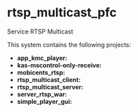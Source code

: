 rtsp_multicast_pfc
==================

Service RTSP Multicast


This system contains the following projects:

* **app_kmc_player:**
* **kas-mscontrol-only-receive:**
* **mobicents_rtsp:**
* **rtsp_multicast_client:**
* **rtsp_multicast_server:**
* **server_rtsp_war:**
* **simple_player_gui:**
